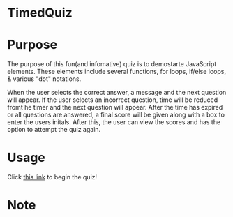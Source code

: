 # TimedQuiz

# Purpose

The purpose of this fun(and infomative) quiz is to demostarte JavaScript elements. These elements include several functions, for loops, if/else loops, & various "dot" notations.

When the user selects the correct answer, a message and the next question will appear. If the user selects an incorrect question, time will be reduced fromt he timer and the next question will appear.
After the time has expired or all questions are answered, a final score will be given along with a box to enter the users initals. After this, the user can view the scores and has the option to attempt the quiz again.

# Usage

Click <a href=" https://perkyderm.github.io/TimedQuiz/">this link</a> to begin the quiz!

# Note
